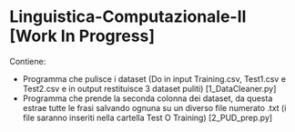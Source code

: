 # Linguistica-Computazionale-II [Work In Progress]
Contiene:
- Programma che pulisce i dataset (Do in input Training.csv, Test1.csv e Test2.csv e in output restituisce 3 dataset puliti) [1_DataCleaner.py]
- Programma che prende la seconda colonna dei dataset, da questa estrae tutte le frasi salvando ognuna su un diverso file numerato .txt (i file saranno inseriti nella cartella Test O Training) [2_PUD_prep.py]
